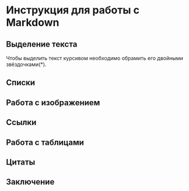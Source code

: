 # Инструкция для работы с Markdown

## Выделение текста 

Чтобы выделить текст курсивом необходимо обрамить его двойными звёздочками(*).

## Списки 

## Работа с изображением 

## Ссылки

## Работа с таблицами

## Цитаты

## Заключение 